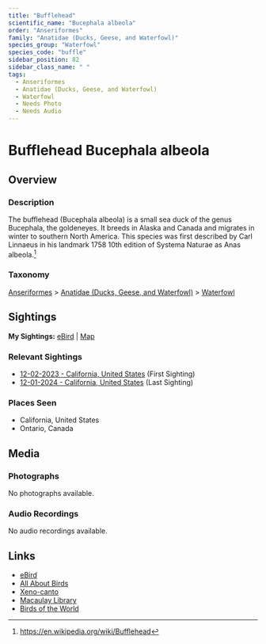 ```yaml
---
title: "Bufflehead"
scientific_name: "Bucephala albeola"
order: "Anseriformes"
family: "Anatidae (Ducks, Geese, and Waterfowl)"
species_group: "Waterfowl"
species_code: "buffle"
sidebar_position: 82
sidebar_class_name: " "
tags: 
  - Anseriformes
  - Anatidae (Ducks, Geese, and Waterfowl)
  - Waterfowl
  - Needs Photo
  - Needs Audio
---
```


# Bufflehead <span className='sci_name'>Bucephala albeola</span>

## Overview

### Description
The bufflehead (Bucephala albeola) is a small sea duck of the genus Bucephala, the goldeneyes. It breeds in Alaska and Canada and migrates in winter to southern North America. This species was first described by Carl Linnaeus in his landmark 1758 10th edition of Systema Naturae as Anas albeola.[^1]

[^1]: https://en.wikipedia.org/wiki/Bufflehead

### Taxonomy
[Anseriformes](/tags/anseriformes) > [Anatidae (Ducks, Geese, and Waterfowl)](/tags/anatidae-ducks-geese-and-waterfowl) > [Waterfowl](/tags/waterfowl)


## Sightings

**My Sightings:** [eBird](https://ebird.org/lifelist?r=world&time=life&spp=buffle) | [Map](/map?species_code=buffle)

### Relevant Sightings

* [12-02-2023 - California, United States](https://ebird.org/checklist/S155611564) (First Sighting)
* [12-01-2024 - California, United States](https://ebird.org/checklist/S204217558) (Last Sighting)

### Places Seen

* California, United States
* Ontario, Canada



## Media
### Photographs
No photographs available.

### Audio Recordings
No audio recordings available.

## Links
* [eBird](https://ebird.org/species/buffle) 
* [All About Birds](https://www.allaboutbirds.org/guide/buffle) 
* [Xeno-canto](https://www.xeno-canto.org/species/bucephala-albeola) 
* [Macaulay Library](https://search.macaulaylibrary.org/catalog?taxonCode=buffle&sort=rating_rank_desc)
* [Birds of the World](https://birdsoftheworld.org/bow/species/buffle)
